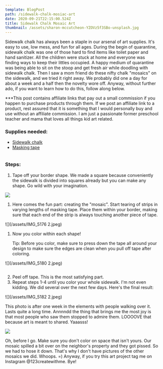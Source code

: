 ```yaml
---
template: BlogPost
path: /sidewalk-chalk-mosiac-art
date: 2020-09-21T22:15:00.524Z
title: Sidewalk Chalk Mosaic Art
thumbnail: /assets/sharon-mccutcheon-YZOVz5f3SBo-unsplash.jpg
---
```

Sidewalk chalk has always been a staple in our arsenal of art supplies. It's easy to use, low mess, and fun for all ages. During the begin of quarantine, sidewalk chalk was one of those hard to find items like toilet paper and hand sanitizer. All the children were stuck at home and everyone was finding ways to keep their littles occupied. A happy medium of quarantine was being able to sit on the stoop and get fresh air while doodling with sidewalk chalk. Then I saw a mom friend do these nifty chalk "mosaics" on the sidewalk, and we tried it right away. We probably did one a day for about a week and a half then the novelty wore off. Anyway, without further ado, if you want to learn how to do this, follow along below.

\*\**This post contains affiliate links that pay out a small commission if you happen to purchase products through them.  If we post an affiliate link to a product, rest assured that it is something that I would personally buy and use without an affiliate commission. I am just a passionate former preschool teacher and mama that loves all things kid art related. 

### Supplies needed:

* [Sidewalk chalk](https://amzn.to/2QrzS1F)
* [Masking tape](https://amzn.to/32dQwZb)

![]()

### Steps:

1. Tape off your border shape. We made a square because conveniently the sidewalk is divided into squares already but you can make any shape. Go wild with your imagination.

![](/assets/IMG_8798.jpeg)

1. Here comes the fun part: creating the "mosaic". Start tearing of strips in varying lengths of masking tape. Place them within your border, making sure that each end of the strip is always touching another piece of tape. 

![](/assets/IMG_5176 2.jpeg)

1. Now you color within each shape! 

   Tip: Before you color, make sure to press down the tape all around your design to make sure the edges are clean when you pull off tape after coloring.

![](/assets/IMG_5180 2.jpeg)

![]()

2. Peel off tape. This is the most satisfying part.
3. Repeat steps 1-4 until you color your whole sidewalk. I'm not even kidding. We did several over the next few days. Here's the final result:

![](/assets/IMG_5182 2.jpeg)

This photo is after one week in the elements with people walking over it. Lasts quite a long time. Annnndd the thing that brings me the most joy is that most people who saw them stopped to admire them. LOOOOVE that because art is meant to shared. Yaaasss! 

![](/assets/IMG_4968.jpeg)

Oh, before I go. Make sure you don't color on space that isn't yours. Our mosaic spilled a bit over on the neighbor's property and they got pissed. So we had to hose it down. That's why I don't have pictures of the other mosaics we did. Whoops. =) Anyway, if you try this art project tag me on Instagram @123createwithme. Bye!
